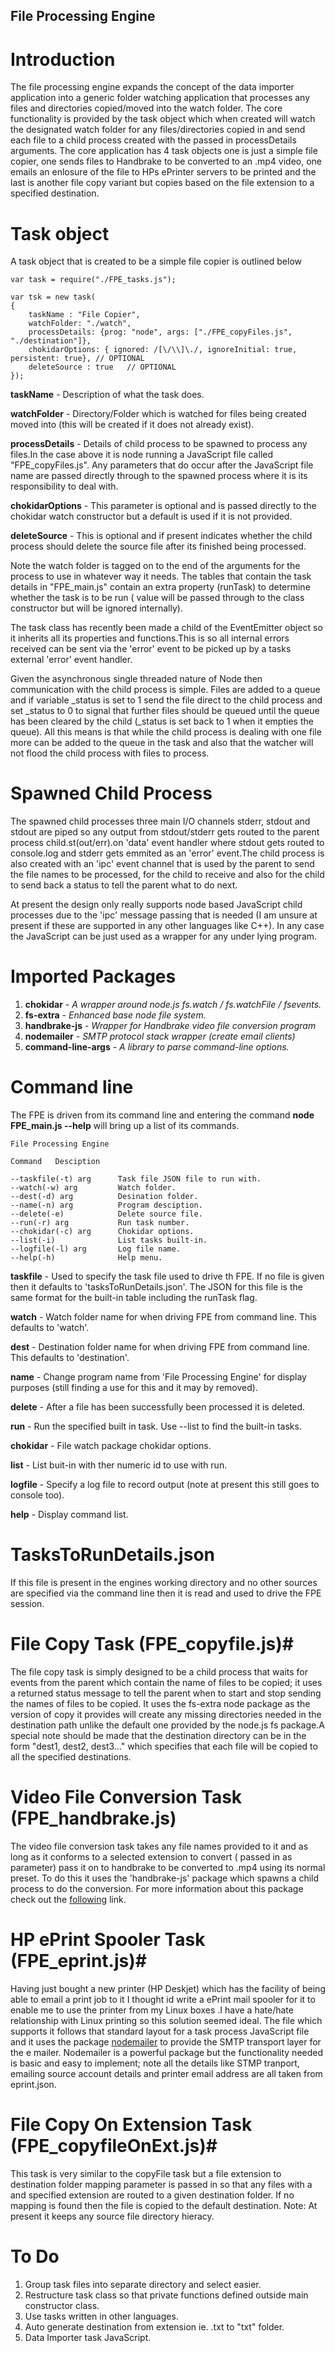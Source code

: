 ## File Processing Engine ##

# Introduction #

The file processing engine expands the concept of the data importer application into a generic folder watching application that processes any files and directories copied/moved into the watch folder. The core functionality is provided by the task object which when created will watch the designated watch folder for any files/directories copied in and send each file to a child process created with the passed in processDetails arguments. The core application has 4 task objects one is just a simple file copier, one sends files to Handbrake to be converted to an .mp4 video, one emails an enlosure of the file to HPs ePrinter servers to be printed and the last is another file copy variant but copies based on the file extension to a specified destination.

# Task object #

A task object that is created to be a simple file copier is outlined below

   
    
    var task = require("./FPE_tasks.js");
    
    var tsk = new task(
    {
    	taskName : "File Copier",
    	watchFolder: "./watch",
    	processDetails: {prog: "node", args: ["./FPE_copyFiles.js", "./destination"]},
		chokidarOptions: { ignored: /[\/\\]\./, ignoreInitial: true, persistent: true}, // OPTIONAL
        deleteSource : true   // OPTIONAL
    });

**taskName** - Description of what the task does.

**watchFolder** - Directory/Folder which is watched for files being created moved into (this will be created if it does not already exist). 

**processDetails** - Details of child process to be spawned to process any files.In the case above it is node running a JavaScript file called "FPE_copyFiles.js". Any parameters that do occur after the JavaScript file name are passed directly through to the spawned process where it is its responsibility to deal with. 

**chokidarOptions** - This parameter is optional and is passed directly to the chokidar watch constructor but a default is used if it  is not provided. 

**deleteSource**  - This is optional and if present indicates whether the child process should delete the source file after its finished being processed.

Note  the watch folder is tagged on to the end of the arguments for the process to use in whatever way it needs. The tables that contain the task details in "FPE_main.js" contain an extra property (runTask) to determine whether the task is to be run ( value will be passed through to the class constructor but will be ignored internally).

The task class has recently been made a child of the EventEmitter object so it inherits all its properties and functions.This is so all internal errors received can be sent via the 'error' event to be  picked up by a tasks external 'error'  event handler.

Given the asynchronous single threaded nature of Node then communication with the child process is simple. Files are added to a queue and if variable _status is set to 1 send the file direct to the child process and set _status to 0 to signal that further files should be queued until the queue has been cleared by the child (_status is set back to 1 when it empties the queue). All this means is that while the child process is dealing with one file more can be added to the queue in the task and also that the watcher will not flood the child process with files to process.

# Spawned Child Process #

The spawned child processes three main I/O channels stderr, stdout and stdout are piped so any output from stdout/stderr gets routed to the parent process child.st(out/err).on 'data' event handler where stdout gets routed to console.log and stderr gets emmited as an 'error' event.The child  process is also created with an 'ipc' event channel that is used by the parent to send the file names to be processed, for the child to receive and also for the child to send back a status to tell the parent what to do next.

At present the design only really supports node based JavaScript child processes due to the 'ipc' message passing that is needed (I am unsure at present if these are supported in any other languages like C++). In any case the JavaScript can be just used as a wrapper for any under lying program.

# Imported Packages #

1. **chokidar**                - *A  wrapper around node.js fs.watch / fs.watchFile / fsevents.*
1. **fs-extra**				- *Enhanced base node file system.*
1. **handbrake-js**		    - *Wrapper for Handbrake video file conversion program*
1. **nodemailer**				- *SMTP protocol stack wrapper (create email clients)*
2. **command-line-args**	- *A library to parse command-line options.*

# Command line #

The FPE is driven from its command line and entering the command **node FPE_main.js --help** will bring up a list of its commands.


    File Processing Engine
    
    Command   Desciption
    
    --taskfile(-t) arg		Task file JSON file to run with.
    --watch(-w) arg   		Watch folder.
    --dest(-d) arg			Desination folder.
    --name(-n) arg			Program desciption.
    --delete(-e)  			Delete source file.
    --run(-r) arg 			Run task number.
    --chokidar(-c) arg		Chokidar options.
    --list(-i)				List tasks built-in.
    --logfile(-l) arg 		Log file name.
    --help(-h)				Help menu.
    

**taskfile** - Used to specify the task file used to drive th FPE. If no file is given then it defaults to 'tasksToRunDetails.json'. The JSON for this file is the same format for the built-in table including the runTask flag.

**watch** - Watch folder name for when driving FPE from command line. This defaults to 'watch'.

**dest**  - Destination folder name for when driving FPE from command line. This defaults to 'destination'.

**name** - Change program name from 'File Processing Engine' for display purposes (still finding a use for this and it may by removed).

**delete** - After a file has been successfully been processed it is deleted.

**run** - Run the specified built in task. Use --list to find the built-in tasks.

**chokidar** - File watch package chokidar options.

**list** - List buit-in with ther numeric id to use with run.

**logfile** - Specify a log file to record output (note at present this still goes to console too).

**help**  - Display command list.


    
# TasksToRunDetails.json #

If this file is present in the engines working directory and no other sources are specified via the command line then it is read and used to drive the FPE session.

# File Copy Task (FPE_copyfile.js)#

The file copy task is simply designed to be a child process that waits for events from the parent which contain the name of files to be copied; it uses a returned status message to tell the parent when to start and stop sending the names of files to be copied. It uses the fs-extra node package as the version of copy it provides will create any missing directories needed in the destination path unlike the default one provided by the node.js fs package.A special note should be made that the destination directory can be in the form "dest1, dest2, dest3..." which specifies that each file will be copied to all the specified destinations.

# Video File Conversion Task (FPE_handbrake.js) #

The video file conversion task takes any file names provided to it and as long as it conforms to a selected extension to convert ( passed in as parameter) pass it on to handbrake to be converted to .mp4 using its normal preset. To do this it uses the 'handbrake-js' package which spawns a child process to do the conversion. For more information about this package check out the [following](https://www.npmjs.com/package/handbrake-js#module_handbrake-js) link.

# HP ePrint Spooler Task (FPE_eprint.js)#

Having just bought a new printer (HP Deskjet) which has the facility of being able to email a print job to it I thought id write a ePrint mail spooler for it to enable me to use the printer  from my Linux boxes .I have a hate/hate relationship with Linux printing so this solution seemed ideal. The file which supports it follows that standard layout for a task process JavaScript file and it uses the package [nodemailer](https://www.npmjs.com/package/nodemailer) to provide the SMTP transport layer for the e mailer. Nodemailer is a powerful package but the functionality needed is basic and  easy to implement; note all the details like STMP tranport, emailing source account details and printer email address are all taken from eprint.json.


# File Copy On Extension Task (FPE_copyfileOnExt.js)#

This task is very similar to the copyFile task but a file extension to destination folder mapping parameter is passed in so that any files with a and specified extension are routed to a given destination folder. If no mapping is found then the file is copied to the default destination. Note: At present it keeps any source file directory hieracy.

# To Do #

1. Group task files into separate directory and select easier.
1. Restructure task class so that private functions defined outside main constructor class.
1. Use tasks written in other languages.
3. Auto generate destination from extension ie. .txt to "txt" folder.
4. Data Importer task JavaScript.
